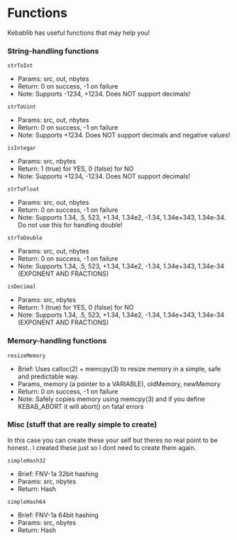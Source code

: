 # Functions

Kebablib has useful functions that may help you!

### String-handling functions

``strToInt``
* Params: src, out, nbytes
* Return: 0 on success, -1 on failure
* Note: Supports -1234, +1234. Does NOT support decimals!

``strToUint``
* Params: src, out, nbytes
* Return: 0 on success, -1 on failure
* Note: Supports +1234. Does NOT support decimals and negative values!

``isIntegar``
* Params: src, nbytes
* Return: 1 (true) for YES, 0 (false) for NO
* Note: Supports +1234, -1234. Does NOT support decimals!

``strToFloat``
* Params: src, out, nbytes
* Return: 0 on success, -1 on failure
* Note: Supports 1.34, .5, 523, +1.34, 1.34e2, -1.34, 1.34e+343, 1.34e-34. Do not use this for handling double!

``strToDouble``
* Params: src, out, nbytes
* Return: 0 on success, -1 on failure
* Note: Supports 1.34, .5, 523, +1.34, 1.34e2, -1.34, 1.34e+343, 1.34e-34 (EXPONENT AND FRACTIONS)

``isDecimal``
* Params: src, nbytes
* Return: 1 (true) for YES, 0 (false) for NO
* Note: Supports 1.34, .5, 523, +1.34, 1.34e2, -1.34, 1.34e+343, 1.34e-34 (EXPONENT AND FRACTIONS)


### Memory-handling functions

``resizeMemory``
* Brief: Uses calloc(2) + memcpy(3) to resize memory in a simple, safe and predictable way. 
* Params, memory (a pointer to a VARIABLE), oldMemory, newMemory
* Return: 0 on success, -1 on failure
* Note: Safely copies memory using memcpy(3) and if you define KEBAB_ABORT it will abort() on fatal errors

### Misc (stuff that are really simple to create)

In this case you can create these your self but theres no real point to be honest.. I created these just so I dont need to create them again.

``simpleHash32``
* Brief: FNV-1a 32bit hashing
* Params: src, nbytes
* Return: Hash

``simpleHash64``
* Brief: FNV-1a 64bit hashing
* Params: src, nbytes
* Return: Hash